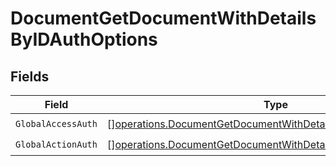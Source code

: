 # DocumentGetDocumentWithDetailsByIDAuthOptions


## Fields

| Field                                                                                                                                            | Type                                                                                                                                             | Required                                                                                                                                         | Description                                                                                                                                      |
| ------------------------------------------------------------------------------------------------------------------------------------------------ | ------------------------------------------------------------------------------------------------------------------------------------------------ | ------------------------------------------------------------------------------------------------------------------------------------------------ | ------------------------------------------------------------------------------------------------------------------------------------------------ |
| `GlobalAccessAuth`                                                                                                                               | [][operations.DocumentGetDocumentWithDetailsByIDGlobalAccessAuth](../../models/operations/documentgetdocumentwithdetailsbyidglobalaccessauth.md) | :heavy_check_mark:                                                                                                                               | N/A                                                                                                                                              |
| `GlobalActionAuth`                                                                                                                               | [][operations.DocumentGetDocumentWithDetailsByIDGlobalActionAuth](../../models/operations/documentgetdocumentwithdetailsbyidglobalactionauth.md) | :heavy_check_mark:                                                                                                                               | N/A                                                                                                                                              |
